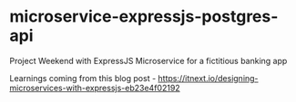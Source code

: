 # microservice-expressjs-postgres-api
Project Weekend with ExpressJS Microservice for a fictitious banking app

Learnings coming from this blog post - https://itnext.io/designing-microservices-with-expressjs-eb23e4f02192